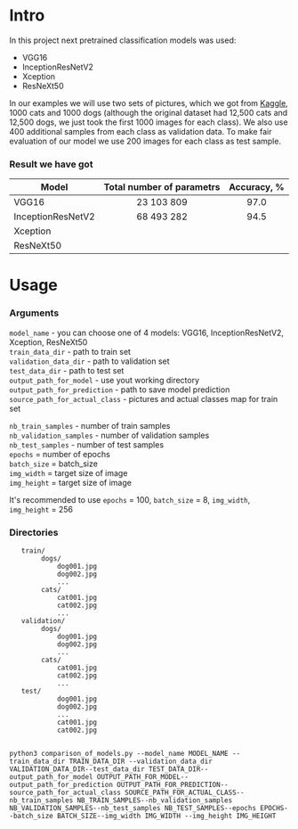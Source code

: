 # Intro

In this project next pretrained classification models was used:
 
 - VGG16
 - InceptionResNetV2
 - Xception
 - ResNeXt50

In our examples we will use two sets of pictures, which we got from [Kaggle](https://www.kaggle.com/c/dogs-vs-cats/data), 
1000 cats and 1000 dogs (although the original dataset had 12,500 cats and 12,500 dogs, we just took the first 1000 images for each class).
We also use 400 additional samples from each class as validation data. To make fair evaluation of our model we use 200 images for each class as test sample.


### Result we have got

| Model     | Total number of parametrs |      Accuracy, %       | 
|-----------|:-------:|:----------------------------:|
| VGG16  |23 103 809 | 97.0 | 
| InceptionResNetV2  | 68 493 282| 94.5| 
| Xception  | | | 
| ResNeXt50 |  |  | 


# Usage

### Arguments

`model_name` - you can choose one of 4 models: VGG16, InceptionResNetV2, Xception, ResNeXt50 <br>
`train_data_dir` - path to train set <br>
`validation_data_dir` - path to validation set <br>
`test_data_dir` - path to test set<br>
`output_path_for_model` - use yout working directory <br>
`output_path_for_prediction` - path to save model prediction <br>
`source_path_for_actual_class` - pictures and actual classes map for train set <br>

`nb_train_samples` - number of train samples <br>
`nb_validation_samples` - number of validation samples <br>
`nb_test_samples` - number of test samples <br>
`epochs` = number of epochs <br>
`batch_size` = batch_size <br>
`img_width` = target size of image <br>
`img_height` = target size of image <br>

It's recommended to use `epochs` = 100, `batch_size` = 8, `img_width`, `img_height` = 256

### Directories

```
   train/
        dogs/
            dog001.jpg
            dog002.jpg
            ...
        cats/
            cat001.jpg
            cat002.jpg
            ...
   validation/
        dogs/
            dog001.jpg
            dog002.jpg
            ...
        cats/
            cat001.jpg
            cat002.jpg
            ...
   test/
            dog001.jpg
            dog002.jpg
            ...
            cat001.jpg
            cat002.jpg
  
```
  
  
```
python3 comparison_of_models.py --model_name MODEL_NAME --train_data_dir TRAIN_DATA_DIR --validation_data_dir VALIDATION_DATA_DIR--test_data_dir TEST_DATA_DIR--output_path_for_model OUTPUT_PATH_FOR_MODEL--output_path_for_prediction OUTPUT_PATH_FOR_PREDICTION--source_path_for_actual_class SOURCE_PATH_FOR_ACTUAL_CLASS--nb_train_samples NB_TRAIN_SAMPLES--nb_validation_samples NB_VALIDATION_SAMPLES--nb_test_samples NB_TEST_SAMPLES--epochs EPOCHS--batch_size BATCH_SIZE--img_width IMG_WIDTH --img_height IMG_HEIGHT

```
